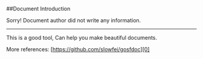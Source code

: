 ##Document Introduction


Sorry! Document author did not write any information.

----
This is a good tool, Can help you make beautiful documents.

More references: [https://github.com/slowfei/gosfdoc][0]<br/>

[0]:https://github.com/slowfei/gosfdoc